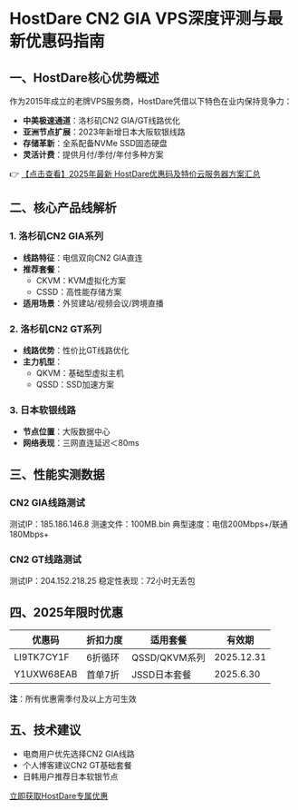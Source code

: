 # HostDare CN2 GIA VPS深度评测与最新优惠码指南

## 一、HostDare核心优势概述

作为2015年成立的老牌VPS服务商，HostDare凭借以下特色在业内保持竞争力：
- **中美极速通道**：洛杉矶CN2 GIA/GT线路优化
- **亚洲节点扩展**：2023年新增日本大阪软银线路
- **存储革新**：全系配备NVMe SSD固态硬盘
- **灵活计费**：提供月付/季付/年付多种方案

👉 [【点击查看】2025年最新 HostDare优惠码及特价云服务器方案汇总](https://bit.ly/hostdare)

## 二、核心产品线解析

### 1. 洛杉矶CN2 GIA系列
- **线路特征**：电信双向CN2 GIA直连
- **推荐套餐**：
  - CKVM：KVM虚拟化方案
  - CSSD：高性能存储方案
- **适用场景**：外贸建站/视频会议/跨境直播

### 2. 洛杉矶CN2 GT系列
- **线路优势**：性价比GT线路优化
- **主力机型**：
  - QKVM：基础型虚拟主机
  - QSSD：SSD加速方案

### 3. 日本软银线路
- **节点位置**：大阪数据中心
- **网络表现**：三网直连延迟＜80ms

## 三、性能实测数据

### CN2 GIA线路测试

测试IP：185.186.146.8
测速文件：100MB.bin
典型速度：电信200Mbps+/联通180Mbps+

### CN2 GT线路测试

测试IP：204.152.218.25
稳定性表现：72小时无丢包

## 四、2025年限时优惠

| 优惠码       | 折扣力度 | 适用套餐       | 有效期   |
|--------------|----------|----------------|----------|
| LI9TK7CY1F   | 6折循环  | QSSD/QKVM系列  | 2025.12.31|
| Y1UXW68EAB   | 首单7折  | JSSD日本套餐   | 2025.6.30|

**注**：所有优惠需季付及以上方可生效

## 五、技术建议
- 电商用户优先选择CN2 GIA线路
- 个人博客建议CN2 GT基础套餐
- 日韩用户推荐日本软银节点

[立即获取HostDare专属优惠](https://bit.ly/hostdare)